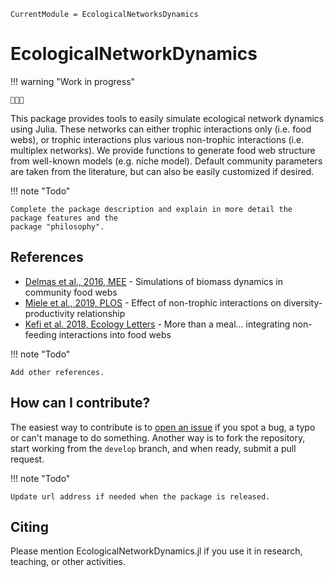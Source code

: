 ```@meta
CurrentModule = EcologicalNetworksDynamics
```

# EcologicalNetworkDynamics

!!! warning "Work in progress"
    
    🚧🚧🚧

This package provides tools to easily simulate ecological network dynamics using Julia.
These networks can either trophic interactions only (i.e. food webs),
or trophic interactions plus various non-trophic interactions (i.e. multiplex networks).
We provide functions to generate food web structure from well-known models
(e.g. niche model).
Default community parameters are taken from the literature,
but can also be easily customized if desired.

!!! note "Todo"
    
    Complete the package description and explain in more detail the package features and the
    package "philosophy".

## References

  - [Delmas et al., 2016, MEE](https://doi.org/10.1111/2041-210X.12713) -
    Simulations of biomass dynamics in community food webs
  - [Miele et al., 2019, PLOS](https://doi.org/10.1371/journal.pcbi.1007269) -
    Effect of non-trophic interactions on diversity-productivity relationship
  - [Kefi et al. 2018, Ecology Letters](https://doi.org/10.1111/j.1461-0248.2011.01732.x) -
    More than a meal... integrating non-feeding interactions into food webs

!!! note "Todo"
    
    Add other references.

## How can I contribute?

The easiest way to contribute is to [open an issue](https://github.com/BecksLab/EcologicalNetworksDynamics.jl/issues)
if you spot a bug, a typo or can't manage to do something.
Another way is to fork the repository,
start working from the `develop` branch,
and when ready, submit a pull request.

!!! note "Todo"
    
    Update url address if needed when the package is released.

## Citing

Please mention EcologicalNetworkDynamics.jl
if you use it in research, teaching, or other activities.
